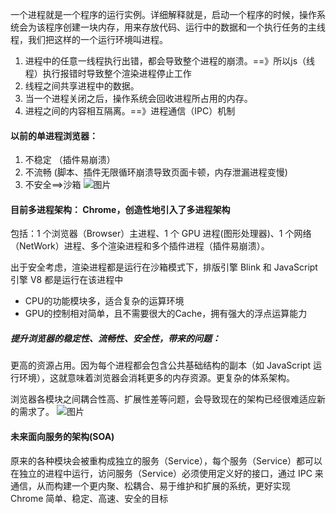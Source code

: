 一个进程就是一个程序的运行实例。详细解释就是，启动一个程序的时候，操作系统会为该程序创建一块内存，用来存放代码、运行中的数据和一个执行任务的主线程，我们把这样的一个运行环境叫进程。
1. 进程中的任意一线程执行出错，都会导致整个进程的崩溃。==》所以js（线程）执行报错时导致整个渲染进程停止工作
2. 线程之间共享进程中的数据。
3. 当一个进程关闭之后，操作系统会回收进程所占用的内存。
4. 进程之间的内容相互隔离。==》进程通信（IPC）机制

#### 以前的单进程浏览器：
1. 不稳定 （插件易崩溃）
2. 不流畅 (脚本、插件无限循环崩溃导致页面卡顿，内存泄漏进程变慢)
3. 不安全==>沙箱
![图片](https://user-images.githubusercontent.com/31262456/145162067-7fedb0e6-5e7f-4cce-bfdc-e9b47cacaf59.png)


#### 目前多进程架构： Chrome，创造性地引入了多进程架构
包括：1 个浏览器（Browser）主进程、1 个 GPU 进程(图形处理器)、1 个网络（NetWork）进程、多个渲染进程和多个插件进程（插件易崩溃）。

出于安全考虑，渲染进程都是运行在沙箱模式下，排版引擎 Blink 和 JavaScript 引擎 V8 都是运行在该进程中

- CPU的功能模块多，适合复杂的运算环境
- GPU的控制相对简单，且不需要很大的Cache，拥有强大的浮点运算能力

##### 提升浏览器的稳定性、流畅性、安全性，带来的问题：
更高的资源占用。因为每个进程都会包含公共基础结构的副本（如 JavaScript 运行环境），这就意味着浏览器会消耗更多的内存资源。更复杂的体系架构。

浏览器各模块之间耦合性高、扩展性差等问题，会导致现在的架构已经很难适应新的需求了。
![图片](https://user-images.githubusercontent.com/31262456/145162257-6a2fcc07-6253-4d3e-9a96-b8c7acce22f5.png)


#### 未来面向服务的架构(SOA)
原来的各种模块会被重构成独立的服务（Service），每个服务（Service）都可以在独立的进程中运行，访问服务（Service）必须使用定义好的接口，通过 IPC 来通信，从而构建一个更内聚、松耦合、易于维护和扩展的系统，更好实现 Chrome 简单、稳定、高速、安全的目标

